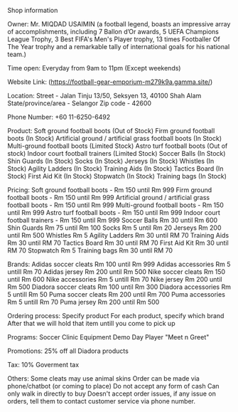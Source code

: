 Shop information

Owner:
Mr. MIQDAD USAIMIN (a football legend, boasts an impressive array of accomplishments, including 7 Ballon d’Or awards, 5 UEFA Champions League Trophy, 3 Best FIFA's Men's Player trophy, 13 times Footballer Of The Year trophy and a remarkable tally of international goals for his national team.)

Time open:
Everyday from 9am to 11pm (Except weekends)

Website Link:
(https://football-gear-emporium-m279k9a.gamma.site/)

Location:
Street - Jalan Tinju 13/50, Seksyen 13, 40100 Shah Alam
State/province/area - Selangor
Zip code - 42600

Phone Number:
+60 11-6250-6492

Product:
Soft ground football boots (Out of Stock)
Firm ground football boots (In Stock)
Artificial ground / artificial grass football boots (In Stock)
Multi-ground football boots (Limited Stock)
Astro turf football boots (Out of stock)
Indoor court football trainers (Limited Stock)
Soccer Balls (In Stock)
Shin Guards (In Stock)
Socks (In Stock)
Jerseys (In Stock)
Whistles (In Stock)
Agility Ladders (In Stock)
Training Aids (In Stock)
Tactics Board (In Stock)
First Aid Kit (In Stock)
Stopwatch (In Stock)
Training bags (In Stock)

Pricing:
Soft ground football boots - Rm 150 until Rm 999
Firm ground football boots - Rm 150 until Rm 999
Artificial ground / artificial grass football boots - Rm 150 until Rm 999
Multi-ground football boots - Rm 150 until Rm 999
Astro turf football boots - Rm 150 until Rm 999
Indoor court football trainers - Rm 150 until Rm 999
Soccer Balls Rm 30 until Rm 600
Shin Guards Rm 75 until Rm 100
Socks Rm 5 until Rm 20
Jerseys Rm 200 until Rm 500
Whistles Rm 5
Agility Ladders Rm 30 until RM 70
Training Aids Rm 30 until RM 70
Tactics Board Rm 30 until RM 70
First Aid Kit Rm 30 until RM 70
Stopwatch Rm 5 
Training bags Rm 30 until RM 70

Brands:
Adidas soccer cleats Rm 100 until Rm 999
Adidas accessories Rm 5 untill Rm 70
Adidas jersey Rm 200 until Rm 500
Nike soccer cleats Rm 150 until Rm 600
Nike accessories Rm 5 untill Rm 70
Nike jersey Rm 200 until Rm 500
Diadora soccer cleats Rm 100 until Rm 300
Diadora accessories Rm 5 untill Rm 50
Puma soccer cleats Rm 200 until Rm 700
Puma accessories Rm 5 untill Rm 70
Puma jersey Rm 200 until Rm 500

Ordering process:
Specify product
For each product, specify which brand
After that we will hold that item untill you come to pick up

Programs:
Soccer Clinic
Equipment Demo Day
Player "Meet n Greet"

Promotions:
25% off all Diadora products

Tax:
10% Goverment tax

Others:
Some cleats may use animal skins
Order can be made via phone/chatbot (or coming to place)
Do not accept any form of cash
Can only walk in directly to buy
Doesn't accept order issues, if any issue on orders, tell them to contact customer service via phone number.
